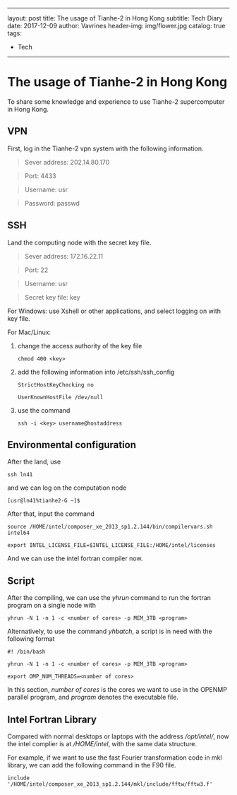 
---
layout:     post
title:      The usage of Tianhe-2 in Hong Kong
subtitle:   Tech Diary
date:       2017-12-09
author:     Vavrines
header-img: img/flower.jpg
catalog: true
tags:
- Tech
---

# The usage of Tianhe-2 in Hong Kong
To share some knowledge and experience to use Tianhe-2 supercomputer in Hong Kong.

## VPN

First, log in the Tianhe-2 vpn system with the following information.

> Sever address: 202.14.80.170

> Port: 4433

> Username: usr

> Password: passwd

## SSH

Land the computing node with the secret key file.

> Sever address: 172.16.22.11

> Port: 22

> Username: usr

> Secret key file: key

For Windows: use Xshell or other applications, and select logging on with key file.

For Mac/Linux: 

1. change the access authority of the key file

   `chmod 400 <key>`

2. add the following information into /etc/ssh/ssh_config

   `StrictHostKeyChecking no`

   `UserKnownHostFile /dev/null`

3. use the command

   `ssh -i <key> username@hostaddress`

## Environmental configuration

After the land, use

`ssh ln41` 

and we can log on the computation node 

`[usr@ln41%tianhe2-G ~]$`

After that, input the command

`source /HOME/intel/composer_xe_2013_sp1.2.144/bin/compilervars.sh intel64`

`export INTEL_LICENSE_FILE=$INTEL_LICENSE_FILE:/HOME/intel/licenses`

And we can use the intel fortran compiler now.

## Script

After the compiling, we can use the *yhrun* command to run the fortran program on a single node with

`yhrun -N 1 -n 1 -c <number of cores> -p MEM_3TB <program>`

Alternatively, to use the command *yhbatch*, a script is in need with the following format

`#! /bin/bash`

`yhrun -N 1 -n 1 -c <number of cores> -p MEM_3TB <program>`

`export OMP_NUM_THREADS=<number of cores>`

In this section, *number of cores* is the cores we want to use in the OPENMP parallel program, and *program* denotes the executable file.

## Intel Fortran Library

Compared with normal desktops or laptops with the address */opt/intel/*, now the intel complier is at */HOME/intel*, with the same data structure.

For example, if we want to use the fast Fourier transformation code in mkl library, we can add the following command in the F90 file.

`include '/HOME/intel/composer_xe_2013_sp1.2.144/mkl/include/fftw/fftw3.f'`
